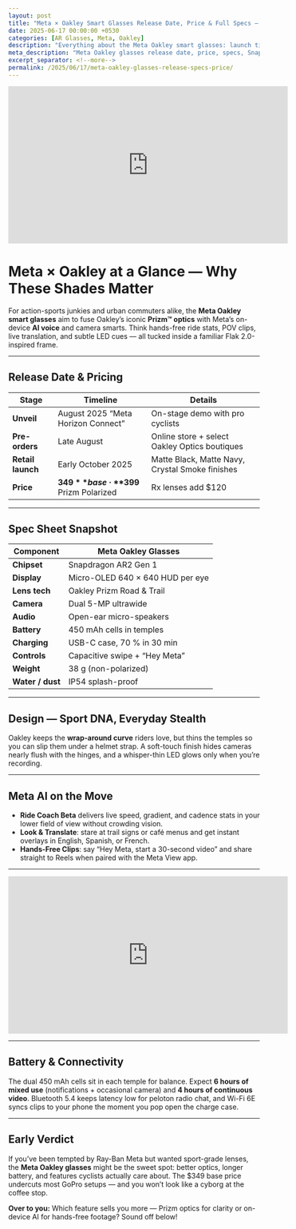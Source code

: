 ```yaml
---
layout: post
title: "Meta × Oakley Smart Glasses Release Date, Price & Full Specs — Action Sport Meets AI Vision"
date: 2025-06-17 00:00:00 +0530
categories: [AR Glasses, Meta, Oakley]
description: "Everything about the Meta Oakley smart glasses: launch timeline, Snapdragon AR2 chip, polarized Prizm lenses, Meta AI voice, price leaks, battery life, and early impressions."
meta_description: "Meta Oakley glasses release date, price, specs, Snapdragon AR2, Prizm lenses, 5-MP shooters, Meta AI assistant, cycling mode, battery upgrades — complete guide."
excerpt_separator: <!--more-->
permalink: /2025/06/17/meta-oakley-glasses-release-specs-price/
---
```


<!-- Main-page video -->
<div class="video-embed">
  <iframe
    width="560"
    height="315"
    src="https://www.youtube.com/embed/q3Omt8cWRdQ"
    title="Meta Oakley Smart Glasses – First Look & Launch Timeline"
    frameborder="0"
    allow="accelerometer; autoplay; clipboard-write; encrypted-media; gyroscope; picture-in-picture"
    allowfullscreen>
  </iframe>
</div>

<!--more-->

# Meta × Oakley at a Glance — Why These Shades Matter  

For action-sports junkies and urban commuters alike, the **Meta Oakley smart glasses** aim to fuse Oakley’s iconic **Prizm™ optics** with Meta’s on-device **AI voice** and camera smarts. Think hands-free ride stats, POV clips, live translation, and subtle LED cues — all tucked inside a familiar Flak 2.0-inspired frame.

---

## Release Date & Pricing  

| Stage | Timeline | Details |
|-------|----------|---------|
| **Unveil** | August 2025 “Meta Horizon Connect” | On-stage demo with pro cyclists |
| **Pre-orders** | Late August | Online store + select Oakley Optics boutiques |
| **Retail launch** | Early October 2025 | Matte Black, Matte Navy, Crystal Smoke finishes |
| **Price** | **$349** base · **$399** Prizm Polarized | Rx lenses add $120 |

---

## Spec Sheet Snapshot  

| Component | Meta Oakley Glasses |
|-----------|---------------------|
| **Chipset** | Snapdragon AR2 Gen 1 |
| **Display** | Micro-OLED 640 × 640 HUD per eye |
| **Lens tech** | Oakley Prizm Road & Trail | 
| **Camera** | Dual 5-MP ultrawide | 30-fps POV video, auto-HDR |
| **Audio** | Open-ear micro-speakers | Wind-noise suppression |
| **Battery** | 450 mAh cells in temples | 6 hrs mixed, 36 hrs standby |
| **Charging** | USB-C case, 70 % in 30 min |
| **Controls** | Capacitive swipe + “Hey Meta” |
| **Weight** | 38 g (non-polarized) |
| **Water / dust** | IP54 splash-proof |

---

## Design — Sport DNA, Everyday Stealth  

Oakley keeps the **wrap-around curve** riders love, but thins the temples so you can slip them under a helmet strap. A soft-touch finish hides cameras nearly flush with the hinges, and a whisper-thin LED glows only when you’re recording.

---

## Meta AI on the Move  

* **Ride Coach Beta** delivers live speed, gradient, and cadence stats in your lower field of view without crowding vision.  
* **Look & Translate**: stare at trail signs or café menus and get instant overlays in English, Spanish, or French.  
* **Hands-Free Clips**: say “Hey Meta, start a 30-second video” and share straight to Reels when paired with the Meta View app.

---

<!-- Mid-post video -->
<div class="video-embed">
  <iframe
    width="560"
    height="315"
    src="https://www.youtube.com/embed/Djepwl2rZdo"
    title="Meta Oakley Glasses – Outdoor Field Test & First Impressions"
    frameborder="0"
    allow="accelerometer; autoplay; clipboard-write; encrypted-media; gyroscope; picture-in-picture"
    allowfullscreen>
  </iframe>
</div>

---

## Battery & Connectivity  

The dual 450 mAh cells sit in each temple for balance. Expect **6 hours of mixed use** (notifications + occasional camera) and **4 hours of continuous video**. Bluetooth 5.4 keeps latency low for peloton radio chat, and Wi-Fi 6E syncs clips to your phone the moment you pop open the charge case.

---

## Early Verdict  

If you’ve been tempted by Ray-Ban Meta but wanted sport-grade lenses, the **Meta Oakley glasses** might be the sweet spot: better optics, longer battery, and features cyclists actually care about. The $349 base price undercuts most GoPro setups — and you won’t look like a cyborg at the coffee stop.

**Over to you:** Which feature sells you more — Prizm optics for clarity or on-device AI for hands-free footage? Sound off below!
